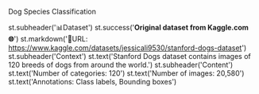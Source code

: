 Dog Species Classification

st.subheader('📊Dataset')
st.success('**Original dataset from Kaggle.com 🌐**')
st.markdown('🔗URL: https://www.kaggle.com/datasets/jessicali9530/stanford-dogs-dataset')
st.subheader('Context')
st.text('Stanford Dogs dataset contains images of 120 breeds of dogs from around the world.')
st.subheader('Content')
st.text('Number of categories: 120')
st.text('Number of images: 20,580')
st.text('Annotations: Class labels, Bounding boxes')
